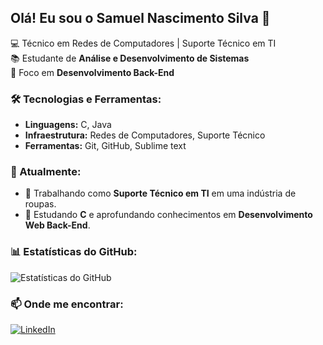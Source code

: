 ## Olá! Eu sou o Samuel Nascimento Silva 👋

💻 Técnico em Redes de Computadores | Suporte Técnico em TI  
📚 Estudante de **Análise e Desenvolvimento de Sistemas**  
🚀 Foco em **Desenvolvimento Back-End**  

### 🛠️ Tecnologias e Ferramentas:
- **Linguagens:** C, Java    
- **Infraestrutura:** Redes de Computadores, Suporte Técnico
- **Ferramentas:** Git, GitHub, Sublime text

### 🔎 Atualmente:
- 📌 Trabalhando como **Suporte Técnico em TI** em uma indústria de roupas.  
- 🎯 Estudando **C** e aprofundando conhecimentos em **Desenvolvimento Web Back-End**.  

### 📊 Estatísticas do GitHub:
![Estatísticas do GitHub](https://github-readme-stats.vercel.app/api?username=DevSam&show_icons=true&theme=dracula)  

### 📫 Onde me encontrar:
[![LinkedIn](https://img.shields.io/badge/LinkedIn-SAMUELNASCIMENTO-blue?logo=linkedin)](https://www.linkedin.com/in/SAMUELNASCIMENTO)
